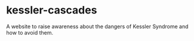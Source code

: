 # kessler-cascades
A website to raise awareness about the dangers of Kessler Syndrome and how to avoid them.
